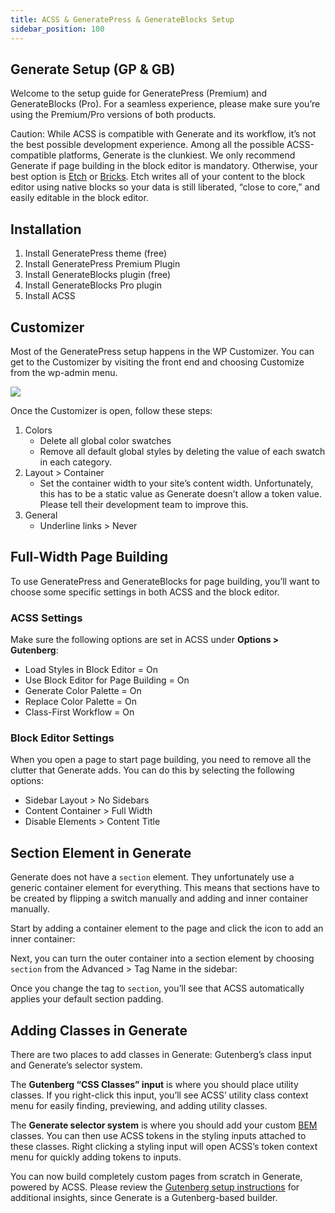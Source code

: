 ```yaml
---
title: ACSS & GeneratePress & GenerateBlocks Setup
sidebar_position: 100
---
```


## Generate Setup (GP & GB)

Welcome to the setup guide for GeneratePress (Premium) and GenerateBlocks (Pro). For a seamless experience, please make sure you’re using the Premium/Pro versions of both products.

Caution: While ACSS is compatible with Generate and its workflow, it’s not the best possible development experience. Among all the possible ACSS-compatible platforms, Generate is the clunkiest. We only recommend Generate if page building in the block editor is mandatory. Otherwise, your best option is [Etch](http://etchwp.com/) or [Bricks](http://bricksbuilder.io/). Etch writes all of your content to the block editor using native blocks so your data is still liberated, “close to core,” and easily editable in the block editor.

## Installation

1.  Install GeneratePress theme (free)
2.  Install GeneratePress Premium Plugin
3.  Install GenerateBlocks plugin (free)
4.  Install GenerateBlocks Pro plugin
5.  Install ACSS

## Customizer

Most of the GeneratePress setup happens in the WP Customizer. You can get to the Customizer by visiting the front end and choosing Customize from the wp-admin menu.

![](https://automaticcss.com/wp-content/uploads/CleanShot-2025-01-15-at-09.25.35@2x-1024x576.jpg)

Once the Customizer is open, follow these steps:

1.  Colors
    - Delete all global color swatches
    - Remove all default global styles by deleting the value of each swatch in each category.
2.  Layout > Container
    - Set the container width to your site’s content width. Unfortunately, this has to be a static value as Generate doesn’t allow a token value. Please tell their development team to improve this.
3.  General
    - Underline links > Never

## Full-Width Page Building

To use GeneratePress and GenerateBlocks for page building, you’ll want to choose some specific settings in both ACSS and the block editor.

### ACSS Settings

Make sure the following options are set in ACSS under **Options > Gutenberg**:

- Load Styles in Block Editor = On
- Use Block Editor for Page Building = On
- Generate Color Palette = On
- Replace Color Palette = On
- Class-First Workflow = On

### Block Editor Settings

When you open a page to start page building, you need to remove all the clutter that Generate adds. You can do this by selecting the following options:

- Sidebar Layout > No Sidebars
- Content Container > Full Width
- Disable Elements > Content Title

## Section Element in Generate

Generate does not have a `section` element. They unfortunately use a generic container element for everything. This means that sections have to be created by flipping a switch manually and adding and inner container manually.

Start by adding a container element to the page and click the icon to add an inner container:

Next, you can turn the outer container into a section element by choosing `section` from the Advanced > Tag Name in the sidebar:

Once you change the tag to `section`, you’ll see that ACSS automatically applies your default section padding.

## Adding Classes in Generate

There are two places to add classes in Generate: Gutenberg’s class input and Generate’s selector system.

The **Gutenberg “CSS Classes” input** is where you should place utility classes. If you right-click this input, you’ll see ACSS’ utility class context menu for easily finding, previewing, and adding utility classes.

The **Generate selector system** is where you should add your custom [BEM](https://youtu.be/tha_ynmZRaA?si=No2WYC7ZLtWC4n56) classes. You can then use ACSS tokens in the styling inputs attached to these classes. Right clicking a styling input will open ACSS’s token context menu for quickly adding tokens to inputs.

You can now build completely custom pages from scratch in Generate, powered by ACSS. Please review the [Gutenberg setup instructions](https://automaticcss.com/docs/gutenberg-setup/) for additional insights, since Generate is a Gutenberg-based builder.
